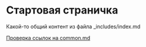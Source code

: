 # Стартовая страничка

Какой-то общий контент из файла _includes/index.md

[Проверка ссылок на common.md](../common.md)
